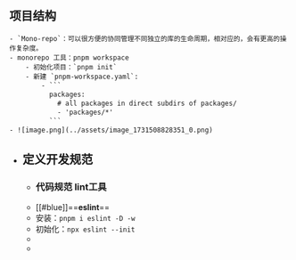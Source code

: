 ## 项目结构
	- `Mono-repo`：可以很方便的协同管理不同独立的库的生命周期，相对应的，会有更高的操作复杂度。
	- monorepo 工具：pnpm workspace
		- 初始化项目：`pnpm init`
		- 新建 `pnpm-workspace.yaml`:
			- ```
			  packages:
			    # all packages in direct subdirs of packages/
			    - 'packages/*'
			  ```
	- ![image.png](../assets/image_1731508828351_0.png)
- ## 定义开发规范
	- ### 代码规范 lint工具
	- [[#blue]]==**eslint**==
	- 安装：`pnpm i eslint -D -w`
	- 初始化：`npx eslint --init`
	-
	-